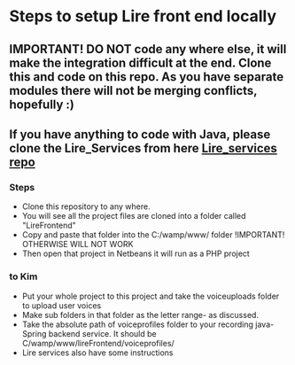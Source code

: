 # Steps to setup Lire front end locally #

## IMPORTANT! DO NOT code any where else, it will make the integration difficult at the end. Clone this and code on this repo. As you have separate modules there will not be merging conflicts, hopefully :) ##

## If you have anything to code with Java, please clone the Lire_Services from here [Lire_services repo](https://bitbucket.org/shanaka_vx/lire_services) ##

### Steps ###

* Clone this repository to any where.
* You will see all the project files are cloned into a folder called "LireFrontend"
* Copy and paste that folder into the C:/wamp/www/ folder !IMPORTANT! OTHERWISE WILL NOT WORK
* Then open that project in Netbeans it will run as a PHP project

### to Kim ###

* Put your whole project to this project and take the voiceuploads folder to upload user voices
* Make sub folders in that folder as the letter range- as discussed.
* Take the absolute path of voiceprofiles folder to your recording java-Spring backend service. It should be C/wamp/www/lireFrontend/voiceprofiles/
* Lire services also have some instructions
